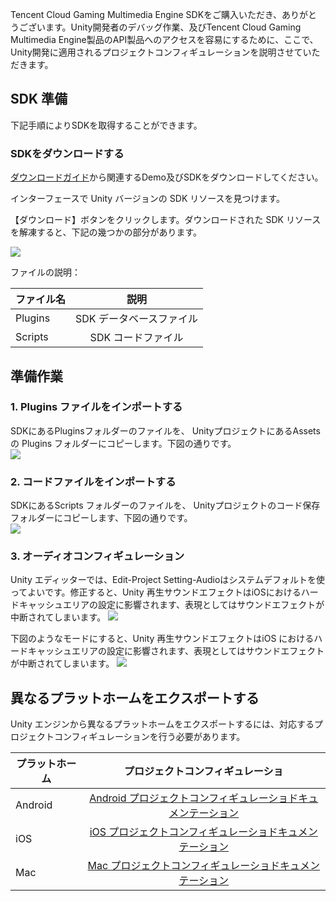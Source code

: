 Tencent Cloud Gaming Multimedia Engine SDKをご購入いただき、ありがとうございます。Unity開発者のデバッグ作業、及びTencent Cloud Gaming Multimedia Engine製品のAPI製品へのアクセスを容易にするために、ここで、Unity開発に適用されるプロジェクトコンフィギュレーションを説明させていただきます。

## SDK 準備

下記手順によりSDKを取得することができます。

###  SDKをダウンロードする

[ダウンロードガイド](https://intl.cloud.tencent.com/document/product/607/18521)から関連するDemo及びSDKをダウンロードしてください。

インターフェースで Unity バージョンの SDK リソースを見つけます。

【ダウンロード】ボタンをクリックします。ダウンロードされた SDK リソースを解凍すると、下記の幾つかの部分があります。

![](https://main.qcloudimg.com/raw/55494d9bb9145938f0594416f73b29f7.png)

ファイルの説明：

|ファイル名       | 説明           |
| ------------- |:-------------:|
| Plugins   |SDK データベースファイル|
| Scripts     |SDK コードファイル|

## 準備作業

### 1.  Plugins ファイルをインポートする
SDKにあるPluginsフォルダーのファイルを、 UnityプロジェクトにあるAssets の Plugins フォルダーにコピーします。下図の通りです。  
![](https://main.qcloudimg.com/raw/1221a25f62cedd3831cf2bb27bb1ea45.png)

### 2. コードファイルをインポートする
SDKにあるScripts フォルダーのファイルを、 Unityプロジェクトのコード保存フォルダーにコピーします、下図の通りです。  
![](https://main.qcloudimg.com/raw/8904a83c6173fa7c5b04ddb0e48138ca.png)

### 3. オーディオコンフィギュレーション
 Unity エディッターでは、Edit-Project Setting-Audioはシステムデフォルトを使ってよいです。修正すると、Unity 再生サウンドエフェクトはiOSにおけるハードキャッシュエリアの設定に影響されます、表現としてはサウンドエフェクトが中断されてしまいます。
![](https://main.qcloudimg.com/raw/df14517cac7fc29383c90720627572c7.png)

下図のようなモードにすると、Unity 再生サウンドエフェクトはiOS におけるハードキャッシュエリアの設定に影響されます、表現としてはサウンドエフェクトが中断されてしまいます。
![](https://main.qcloudimg.com/raw/69857f53bdc2ee7c7ad5e48777620df1.png)


## 異なるプラットホームをエクスポートする

 Unity エンジンから異なるプラットホームをエクスポートするには、対応するプロジェクトコンフィギュレーションを行う必要があります。

|プラットホーム       | プロジェクトコンフィギュレーショ    |
| ------------- |:-------------:|
| Android |[Android プロジェクトコンフィギュレーショドキュメンテーション](https://intl.cloud.tencent.com/document/product/607/10783)|
| iOS     |[iOS プロジェクトコンフィギュレーショドキュメンテーション](https://intl.cloud.tencent.com/document/product/607/10783)|
| Mac     |[Mac プロジェクトコンフィギュレーショドキュメンテーション](https://intl.cloud.tencent.com/document/product/607/10783)|